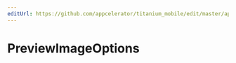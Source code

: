 ```yaml
---
editUrl: https://github.com/appcelerator/titanium_mobile/edit/master/apidoc/Titanium/Media/Media.yml
---
```

# PreviewImageOptions

<TypeHeader/>

<ApiDocs/>
